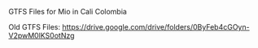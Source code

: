 GTFS Files for Mio in Cali Colombia

Old GTFS Files: https://drive.google.com/drive/folders/0ByFeb4cGOyn-V2pwM0lKS0otNzg
